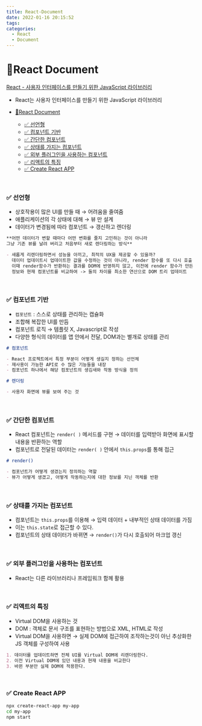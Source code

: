 ```yaml
---
title: React-Document
date: 2022-01-16 20:15:52
tags:
categories:
  - React
  - Document
---
```


# 📌React Document

[React - 사용자 인터페이스를 만들기 위한 JavaScript 라이브러리](https://ko.reactjs.org/)

- React는 사용자 인터페이스를 만들기 위한 JavaScript 라이브러리
  <br>

- [📌React Document](#react-document)
    - [✅ 선언형](#-선언형)
    - [✅ 컴포넌트 기반](#-컴포넌트-기반)
    - [✅ 간단한 컴포넌트](#-간단한-컴포넌트)
    - [✅ 상태를 가지는 컴포넌트](#-상태를-가지는-컴포넌트)
    - [✅ 외부 플러그인을 사용하는 컴포넌트](#-외부-플러그인을-사용하는-컴포넌트)
    - [✅ 리액트의 특징](#-리액트의-특징)
    - [✅ Create React APP](#-create-react-app)

<br>

### ✅ 선언형

- 상호작용이 많은 UI를 만들 때 → 어려움을 줄여줌
- 애플리케이션의 각 상태에 대해 → 뷰 만 설계
- 데이터가 변경됨에 따라 컴포넌트 → 갱신하고 렌더링

```markdown
**어떤 데이터가 변할 때마다 어떤 변화를 줄지 고민하는 것이 아니라
그냥 기존 뷰를 날려 버리고 처음부터 새로 렌더링하는 방식**

- 새롭게 리렌더링하면서 성능을 아끼고, 최적의 UX을 제공할 수 있을까?
  데이터 업데이트시 업데이트한 값을 수정하는 것이 아니라, render 함수를 또 다시 호출
  이때 render함수가 반환하는 결과를 DOM에 반영하지 않고, 이전에 render 함수가 만든 컴포넌트
  정보와 현재 컴포넌트를 비교하여 -> 둘의 차이를 최소한 연산으로 DOM 트리 업데이트
```

<br>

### ✅ 컴포넌트 기반

- `컴포넌트` : 스스로 상태를 관리하는 캡슐화
- 조합해 복잡한 UI를 만듬
- 컴포넌트 로직 → 템플릿 X, Javascript로 작성
- 다양한 형식의 데이터를 앱 안에서 전달, DOM과는 별개로 상태를 관리

```markdown
# 컴포넌트

- React 프로젝트에서 특정 부분이 어떻게 생길지 정하는 선언체
- 재사용이 가능한 API로 수 많은 기능들을 내장
- 컴포넌트 하나에서 해당 컴포넌트의 생김새와 작동 방식을 정의

# 렌더링

- 사용자 화면에 뷰를 보여 주는 것
```

<br>

### ✅ 간단한 컴포넌트

- React 컴포넌트는 `render( )` 메서드를 구현 → 데이터를 입력받아 화면에 표시할 내용을 반환하는 역할
- 컴포넌트로 전달된 데이터는 `render( )` 안에서 `this.props`를 통해 접근

```markdown
# render()

- 컴포넌트가 어떻게 생겼는지 정의하는 역할
- 뷰가 어떻게 생겼고, 어떻게 작동하는지에 대한 정보를 지닌 객체를 반환
```

<br>

### ✅ 상태를 가지는 컴포넌트

- 컴포넌트는 `this.props`를 이용해 → 입력 데이터 + 내부적인 상태 데이터를 가짐
- 이는 `this.state`로 접근할 수 있다.
- 컴포넌트의 상태 데이터가 바뀌면 → `render()`가 다시 호출되어 마크업 갱신

<br>

### ✅ 외부 플러그인을 사용하는 컴포넌트

- React는 다른 라이브러리나 프레임워크 함께 활용

<br>

### ✅ 리액트의 특징

- Virtual DOM을 사용하는 것
- DOM : 객체로 문서 구조를 표현하는 방법으로 XML, HTML로 작성
- Virtual DOM을 사용하면 → 실제 DOM에 접근하여 조작하는것이 아닌 추상화한 JS 객체를 구성하여 사용

```markdown
1. 데이터를 업데이트하면 전체 UI를 Virtual DOM에 리렌더링한다.
2. 이전 Virtual DOM에 있던 내용과 현재 내용을 비교한다
3. 바뀐 부분만 실제 DOM에 적용한다.
```

<br>

### ✅ Create React APP

```bash
npx create-react-app my-app
cd my-app
npm start
```
